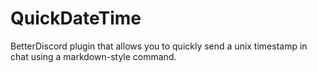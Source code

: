 # QuickDateTime

BetterDiscord plugin that allows you to quickly send a unix timestamp in chat using a markdown-style command.